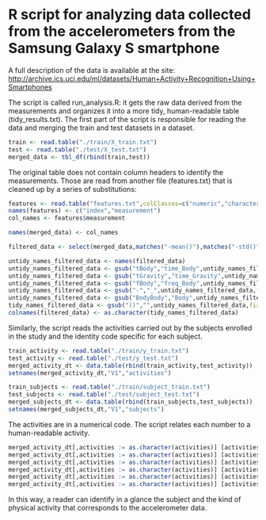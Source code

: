 # R script for analyzing data collected from the accelerometers from the Samsung Galaxy S smartphone

A full description of the data is available at the site:
http://archive.ics.uci.edu/ml/datasets/Human+Activity+Recognition+Using+Smartphones

The script is called run_analysis.R: it gets the raw data derived from the measurements and organizes it into a more tidy, human-readable table (tidy_results.txt).
The first part of the script is responsible for reading the data and merging the train and test datasets in a dataset.
``` R
train <- read.table("./train/X_train.txt")
test <- read.table("./test/X_test.txt")
merged_data <- tbl_df(rbind(train,test))
```
The original table does not contain column headers to identify the measurements. Those are read from another file (features.txt) that is cleaned up by a series of substitutions:
```R
features <- read.table("features.txt",colClasses=c("numeric","character"))
names(features) <- c("index","measurement")
col_names <- features$measurement

names(merged_data) <- col_names

filtered_data <- select(merged_data,matches("-mean()"),matches("-std()"),-matches("-meanFreq"))

untidy_names_filtered_data <- names(filtered_data)
untidy_names_filtered_data <- gsub("tBody","time_Body",untidy_names_filtered_data)
untidy_names_filtered_data <- gsub("tGravity","time_Gravity",untidy_names_filtered_data)
untidy_names_filtered_data <- gsub("fBody","freq_Body",untidy_names_filtered_data)
untidy_names_filtered_data <- gsub("-","_",untidy_names_filtered_data,fixed=T)
untidy_names_filtered_data <- gsub("BodyBody","Body",untidy_names_filtered_data,fixed=T)
tidy_names_filtered_data <- gsub("()","",untidy_names_filtered_data,fixed=T)
colnames(filtered_data) <- as.character(tidy_names_filtered_data)
```
Similarly, the script reads the activities carried out by the subjects enrolled in the study and the identity code specific for each subject. 
```R
train_activity <- read.table("./train/y_train.txt")
test_activity <- read.table("./test/y_test.txt")
merged_activity_dt <- data.table(rbind(train_activity,test_activity))
setnames(merged_activity_dt,"V1","activities")

train_subjects <- read.table("./train/subject_train.txt")
test_subjects <- read.table("./test/subject_test.txt")
merged_subjects_dt <- data.table(rbind(train_subjects,test_subjects))
setnames(merged_subjects_dt,"V1","subjects")
```
The activities are in a numerical code. The script relates each number to a human-readable activity.
```R
merged_activity_dt[,activities := as.character(activities)] [activities == "1", activities := "walking"]
merged_activity_dt[,activities := as.character(activities)] [activities == "2", activities := "walking_upstairs"]
merged_activity_dt[,activities := as.character(activities)] [activities == "3", activities := "walking_downstairs"]
merged_activity_dt[,activities := as.character(activities)] [activities == "4", activities := "sitting"]
merged_activity_dt[,activities := as.character(activities)] [activities == "5", activities := "standing"]
merged_activity_dt[,activities := as.character(activities)] [activities == "6", activities := "laying"]
```

In this way, a reader can identify in a glance the subject and the kind of physical activity that corresponds to the accelerometer data.

